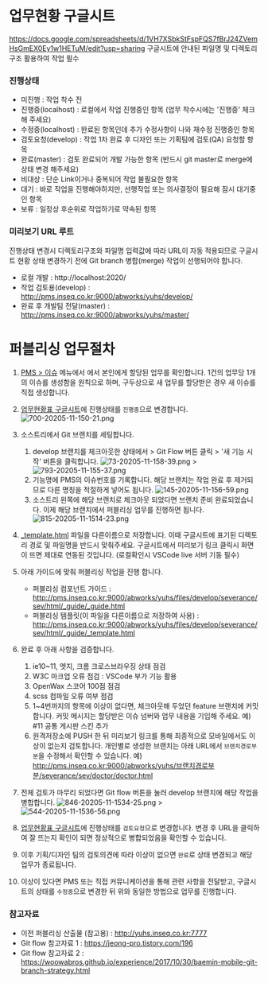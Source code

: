 # 업무현황 구글시트
https://docs.google.com/spreadsheets/d/1VH7XSbkStFspFQS7fBrJ24ZVemHsGmEX0Ey1w1HETuM/edit?usp=sharing
구글시트에 안내된 파일명 및 디렉토리 구조 활용하여 작업 필수

### 진행상태
- 미진행 : 작업 착수 전
- 진행중(localhost) : 로컬에서 작업 진행중인 항목 (업무 착수시에는 '진행중' 체크해 주세요)
- 수정중(localhost) : 완료된 항목인데 추가 수정사항이 나와 재수정 진행중인 항목
- 검토요청(develop) : 작업 1차 완료 후 디자인 또는 기획팀에 검토(QA) 요청할 항목 
- 완료(master) : 검토 완료되어 개발 가능한 항목 (반드시 git master로 merge에 상태 변경 해주세요)
- 비대상 : 단순 Link이거나 중복되어 작업 불필요한 항목
- 대기 : 바로 작업을 진행해야하지만, 선행작업 또는 의사결정이 필요해 잠시 대기중인 항목
- 보류 : 일정상 후순위로 작업하기로  약속된 항목

### 미리보기 URL 루트
진행상태 변경시 디렉토리구조와 파일명 입력값에 따라 URL이 자동 적용되므로
구글시트 현황 상태 변경하기 전에 Git branch 병합(merge) 작업이 선행되어야 합니다.
- 로컬 개발 : http://localhost:2020/
- 작업 검토용(develop) : http://pms.inseq.co.kr:9000/abworks/yuhs/develop/
- 완료 후 개발팀 전달(master) : http://pms.inseq.co.kr:9000/abworks/yuhs/master/

# 퍼블리싱 업무절차
1. [PMS > 이슈](http://pms.inseq.co.kr:9000/abworks/yuhs/issues) 메뉴에서 에서 본인에게 할당된 업무를 확인합니다.
1건의 업무당 1개의 이슈를 생성함을 원칙으로 하며, 구두상으로 새 업무를 할당받은 경우 새 이슈를 직접 생성합니다.

2. [업무현황표 구글시트](https://docs.google.com/spreadsheets/d/1VH7XSbkStFspFQS7fBrJ24ZVemHsGmEX0Ey1w1HETuM/edit?usp=sharing)에 진행상태를 `진행중`으로 변경합니다.
![700-20205-11-150-21.png](/files/5699)

3. 소스트리에서 Git 브랜치를 세팅합니다.
    1. develop 브랜치를 체크아웃한 상태에서 > Git Flow 버튼 클릭 > '새 기능 시작' 버튼을 클릭합니다.
![73-20205-11-158-39.png](/files/5703) > ![793-20205-11-155-37.png](/files/5700)
    2. 기능명에 PMS의 이슈번호를 기록합니다. 해당 브랜치는 작업 완료 후 제거되므로 다른 명칭을 적절하게 넣어도 됩니다.
![145-20205-11-156-59.png](/files/5702) 
    3. 소스트리 왼쪽에 해당 브랜치로 체크아웃 되었다면 브랜치 준비 완료되었습니다.
이제 해당 브랜치에서 퍼블리싱 업무를 진행하면 됩니다.
![815-20205-11-1514-23.png](/files/5705) 

4. [_template.html](http://pms.inseq.co.kr:9000/abworks/yuhs/files/develop/severance/sev/html/_guide/_template.html) 파일을 다른이름으로 저장합니다.
이때 구글시트에 표기된 디렉토리 경로 및 파일명을 반드시 맞춰주세요. 
구글시트에서 미리보기 링크 클릭시 화면이 뜨면 제대로 연동된 것입니다. (로컬확인시 VSCode live 서버 기동 필수)

5. 아래 가이드에 맞춰 퍼블리싱 작업을 진행 합니다.
    - 퍼블리싱 컴포넌트 가이드 : http://pms.inseq.co.kr:9000/abworks/yuhs/files/develop/severance/sev/html/_guide/_guide.html
    - 퍼블리싱 템플릿(이 파일을 다른이름으로 저장하여 사용) : http://pms.inseq.co.kr:9000/abworks/yuhs/files/develop/severance/sev/html/_guide/_template.html

6. 완료 후 아래 사항을 검증합니다.
    1. ie10~11, 엣지, 크롬 크로스브라우징 상태 점검
    2. W3C 마크업 오류 점검 : VSCode 부가 기능 활용
    3. OpenWax 스코어 100점 점검
    4. scss 컴파일 오류 여부 점검
    5. 1~4번까지의 항목에 이상이 없다면, 체크아웃해 두었던 feature 브랜치에 커밋합니다. 커밋 메시지는 할당받은 이슈 넘버와 업무 내용을 기입해 주세요.
예) #11 공통 게시판 스킨 추가
    6. 원격저장소에 PUSH 한 뒤 미리보기 링크를 통해 최종적으로 모바일에서도 이상이 없는지 검토합니다.
개인별로 생성한 브랜치는 아래 URL에서 `브랜치경로부분`을 수정해서 확인할 수 있습니다.
예) http://pms.inseq.co.kr:9000/abworks/yuhs/브랜치경로부분/severance/sev/doctor/doctor.html

7. 전체 검토가 마무리 되었다면 Git flow 버튼을 눌러 develop 브랜치에 해당 작업을 병합합니다.
![846-20205-11-1534-25.png](/files/5706) > ![544-20205-11-1536-56.png](/files/5708) 

8. [업무현황표 구글시트](https://docs.google.com/spreadsheets/d/1VH7XSbkStFspFQS7fBrJ24ZVemHsGmEX0Ey1w1HETuM/edit?usp=sharing)에 진행상태를 `검토요청`으로 변경합니다.
변경 후 URL을 클릭하여 잘 뜨는지 확인이 되면 정상적으로 병합되었음을 확인할 수 있습니다.

9. 이후 기획/디자인 팀의 검토의견에 따라 이상이 없으면 `완료`로 상태 변경되고 해당 업무가 종료됩니다.

10. 이상이 있다면 PMS 또는 직접 커뮤니케이션을 통해 관련 사항을 전달받고,
구글시트의 상태를 `수정중`으로 변경한 뒤 위와 동일한 방법으로 업무를 진행합니다.

### 참고자료
- 이전 퍼블리싱 산출물 (참고용) : http://yuhs.inseq.co.kr:7777
- Git flow 참고자료 1 : https://jeong-pro.tistory.com/196
- Git flow 참고자료 2 : https://woowabros.github.io/experience/2017/10/30/baemin-mobile-git-branch-strategy.html
